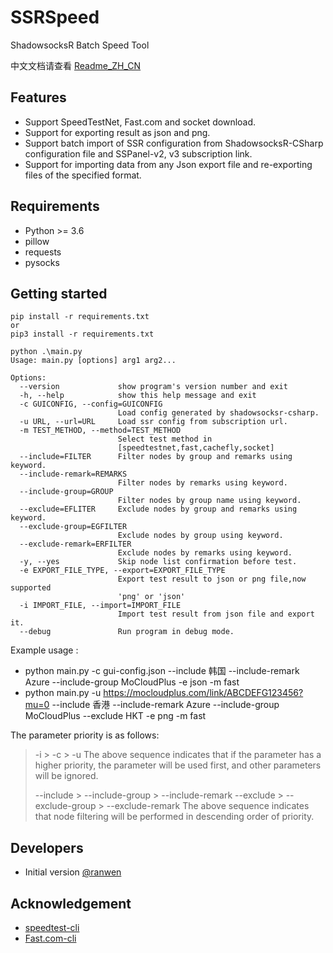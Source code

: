 


# SSRSpeed
ShadowsocksR Batch Speed Tool

中文文档请查看 [Readme_ZH_CN](https://github.com/NyanChanMeow/SSRSpeed/blob/master/README_ZH_CN.md)

## Features

 - Support SpeedTestNet, Fast.com and socket download.
 - Support for exporting result as json and png.
 - Support batch import of SSR configuration from ShadowsocksR-CSharp configuration file and SSPanel-v2, v3 subscription link.
 - Support for importing data from any Json export file and re-exporting files of the specified format.

## Requirements

 - Python >= 3.6
 - pillow
 - requests
 - pysocks


## Getting started

    pip install -r requirements.txt
    or
    pip3 install -r requirements.txt

    python .\main.py
    Usage: main.py [options] arg1 arg2...
    
    Options:
      --version             show program's version number and exit
      -h, --help            show this help message and exit
      -c GUICONFIG, --config=GUICONFIG
                            Load config generated by shadowsocksr-csharp.
      -u URL, --url=URL     Load ssr config from subscription url.
      -m TEST_METHOD, --method=TEST_METHOD
                            Select test method in
                            [speedtestnet,fast,cachefly,socket]
      --include=FILTER      Filter nodes by group and remarks using keyword.
      --include-remark=REMARKS
                            Filter nodes by remarks using keyword.
      --include-group=GROUP
                            Filter nodes by group name using keyword.
      --exclude=EFLITER     Exclude nodes by group and remarks using keyword.
      --exclude-group=EGFILTER
                            Exclude nodes by group using keyword.
      --exclude-remark=ERFILTER
                            Exclude nodes by remarks using keyword.
      -y, --yes             Skip node list confirmation before test.
      -e EXPORT_FILE_TYPE, --export=EXPORT_FILE_TYPE
                            Export test result to json or png file,now supported
                            'png' or 'json'
      -i IMPORT_FILE, --import=IMPORT_FILE
                            Import test result from json file and export it.
      --debug               Run program in debug mode.

Example usage :
 - python main.py  -c gui-config.json  --include 韩国 --include-remark Azure --include-group MoCloudPlus -e json -m fast
 - python main.py -u https://mocloudplus.com/link/ABCDEFG123456?mu=0 --include 香港 --include-remark Azure --include-group MoCloudPlus --exclude HKT -e png -m fast

The parameter priority is as follows: 
>  -i > -c > -u
>  The above sequence indicates that if the parameter has a higher priority, the parameter will be used first, and other parameters will be ignored.
>  
>  --include > --include-group > --include-remark
>   --exclude > --exclude-group > --exclude-remark
>  The above sequence indicates that node filtering will be performed in descending order of priority.

## Developers

 - Initial version [@ranwen](https://github.com/ranwen)

## Acknowledgement
 - [speedtest-cli](https://github.com/sivel/speedtest-cli)
 - [Fast.com-cli](https://github.com/nkgilley/fast.com)
